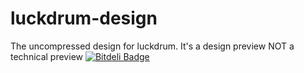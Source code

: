 # luckdrum-design
The uncompressed design for luckdrum. It's a design preview NOT a technical preview
[![Bitdeli Badge](https://d2weczhvl823v0.cloudfront.net/xolf/luckdrum-design/trend.png)](https://bitdeli.com/free "Bitdeli Badge")
